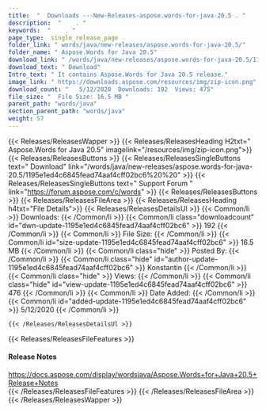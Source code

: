```yaml
---
title:  "  Downloads ---New-Releases-aspose.words-for-java-20.5 . " 
description:  "    . " 
keywords:  "    . " 
page_type:  single_release_page
folder_link: " words/java/new-releases/aspose.words-for-java-20.5/"
folder_name: " Aspose.Words for Java 20.5"
download_link: " /words/java/new-releases/aspose.words-for-java-20.5/1195e1ed4c6845fead74aaf4cff02bc6"
download_text: " Download"
Intro_text: " It contains Aspose.Words for Java 20.5 release."
image_link: " https://downloads.aspose.com/resources/img/zip-icon.png"
download_count: "   5/12/2020  Downloads: 192  Views: 475"
file_size: "  File Size: 16.5 MB "
parent_path: "words/java"
section_parent_path: "words/java"
weight: 57 
---
```


{{< Releases/ReleasesWapper >}}
  {{< Releases/ReleasesHeading H2txt=" Aspose.Words for Java 20.5" imagelink="/resources/img/zip-icon.png">}}
  {{< Releases/ReleasesButtons >}}
    {{< Releases/ReleasesSingleButtons text=" Download" link="/words/java/new-releases/aspose.words-for-java-20.5/1195e1ed4c6845fead74aaf4cff02bc6%20%20" >}}
    {{< Releases/ReleasesSingleButtons text=" Support Forum " link="https://forum.aspose.com/c/words" >}}
  {{< Releases/ReleasesButtons >}}
  {{< Releases/ReleasesFileArea >}}
    {{< Releases/ReleasesHeading h4txt="File Details">}}
    {{< Releases/ReleasesDetailsUl >}}
            {{< Common/li  >}} Downloads: {{< /Common/li >}} 
      {{< Common/li class="downloadcount" id="dwn-update-1195e1ed4c6845fead74aaf4cff02bc6" >}} 192 {{< /Common/li >}} 
      {{< Common/li  >}} File Size: {{< /Common/li >}} 
      {{< Common/li id="size-update-1195e1ed4c6845fead74aaf4cff02bc6" >}} 16.5 MB {{< /Common/li >}} 
      {{< Common/li  class="hide" >}} Posted By: {{< /Common/li >}} 
      {{< Common/li class="hide" id="author-update-1195e1ed4c6845fead74aaf4cff02bc6" >}} Konstantin {{< /Common/li >}} 
      {{< Common/li class="hide"  >}} Views: {{< /Common/li >}} 
      {{< Common/li class="hide" id="view-update-1195e1ed4c6845fead74aaf4cff02bc6" >}} 476 {{< /Common/li >}} 
      {{< Common/li  >}} Date Added: {{< /Common/li >}} 
      {{< Common/li id="added-update-1195e1ed4c6845fead74aaf4cff02bc6" >}} 5/12/2020 {{< /Common/li >}} 

    {{< /Releases/ReleasesDetailsUl >}}

  {{< Releases/ReleasesFileFeatures >}}
      <h4>Release Notes</h4><div><a href="https://docs.aspose.com/display/wordsjava/Aspose.Words+for+Java+20.5+Release+Notes">https://docs.aspose.com/display/wordsjava/Aspose.Words+for+Java+20.5+Release+Notes</a></div>
  {{< /Releases/ReleasesFileFeatures >}}
 {{< /Releases/ReleasesFileArea >}}
{{< /Releases/ReleasesWapper >}}


